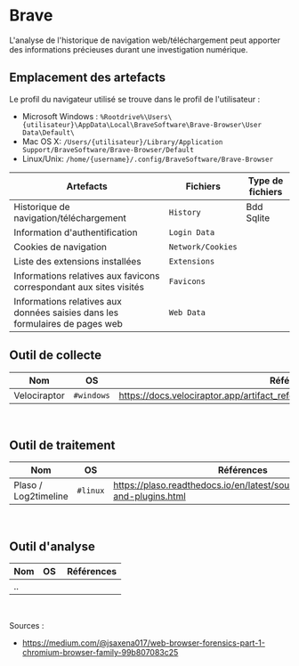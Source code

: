 # Brave

L'analyse de l'historique de navigation web/téléchargement peut apporter des informations précieuses durant une investigation numérique.


## Emplacement des artefacts

Le profil du navigateur utilisé se trouve dans le profil de l'utilisateur : 

* Microsoft Windows : ```%Rootdrive%\Users\{utilisateur}\AppData\Local\BraveSoftware\Brave-Browser\User Data\Default\```
* Mac OS X: ```/Users/{utilisateur}/Library/Application Support/BraveSoftware/Brave-Browser/Default```
* Linux/Unix: ```/home/{username}/.config/BraveSoftware/Brave-Browser```


| Artefacts | Fichiers | Type de fichiers |
|----|----|----|
| Historique de navigation/téléchargement |```History``` | Bdd Sqlite |
| Information d'authentification | ```Login Data```  |
| Cookies de navigation | ```Network/Cookies``` |
| Liste des extensions installées | ```Extensions``` | 
| Informations relatives aux favicons correspondant aux sites visités | ```Favicons``` |
| Informations relatives aux données saisies dans les formulaires de pages web | ```Web Data``` |

## Outil de collecte 

| Nom | OS | Références |
|-----|-------------|------------|
| Velociraptor | ```#windows``` | https://docs.velociraptor.app/artifact_references/pages/windows.kapefiles.targets/ |

<br/>

## Outil de traitement 

| Nom | OS | Références |
|-----|-------------|------------|
| Plaso / Log2timeline | ```#linux```  | https://plaso.readthedocs.io/en/latest/sources/user/Parsers-and-plugins.html |

<br/>

## Outil d'analyse

| Nom | OS | Références |
|-----|-------------|------------|
| .. |  | |

<br/>

Sources : 
- https://medium.com/@jsaxena017/web-browser-forensics-part-1-chromium-browser-family-99b807083c25